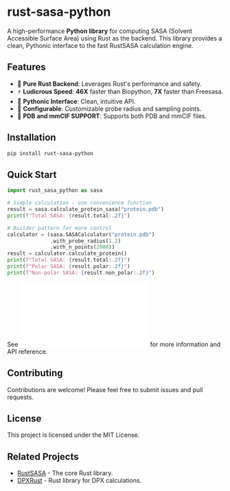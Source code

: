 # rust-sasa-python

A high-performance **Python library** for computing SASA (Solvent Accessible Surface Area) using Rust as the backend. This library provides a clean, Pythonic interface to the fast RustSASA calculation engine.

## Features

- 🦀 **Pure Rust Backend**: Leverages Rust's performance and safety.
- ⚡️ **Ludicrous Speed**: **46X** faster than Biopython, **7X** faster than Freesasa.
- 🐍 **Pythonic Interface**: Clean, intuitive API.
- 🔧 **Configurable**: Customizable probe radius and sampling points.
- 📁 **PDB and mmCIF SUPPORT**: Supports both PDB and mmCIF files.

## Installation

```bash
pip install rust-sasa-python
```

## Quick Start

```python
import rust_sasa_python as sasa

# Simple calculation - use convenience function
result = sasa.calculate_protein_sasa("protein.pdb")
print(f"Total SASA: {result.total:.2f}")

# Builder pattern for more control
calculator = (sasa.SASACalculator("protein.pdb")
              .with_probe_radius(1.2)
              .with_n_points(2000))
result = calculator.calculate_protein()
print(f"Total SASA: {result.total:.2f}")
print(f"Polar SASA: {result.polar:.2f}")
print(f"Non-polar SASA: {result.non_polar:.2f}")
```

See ![DOCS](DOCS.md) for more information and API reference.

## Contributing

Contributions are welcome! Please feel free to submit issues and pull requests.

## License

This project is licensed under the MIT License.

## Related Projects

- [RustSASA](https://github.com/maxall41/RustSASA) - The core Rust library.
- [DPXRust](https://github.com/maxall41/DPXRust) - Rust library for DPX calculations.
